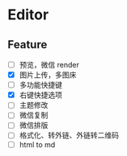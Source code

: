 # Editor

## Feature

- [ ] 预览，微信 render
- [x] 图片上传，多图床
- [ ] 多功能快捷键
- [x] 右键快捷选项
- [ ] 主题修改
- [ ] 微信复制
- [ ] 微信排版
- [ ] 格式化、转外链、外链转二维码
- [ ] html to md
